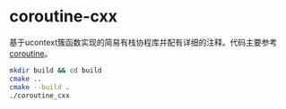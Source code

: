 # coroutine-cxx

基于ucontext簇函数实现的简易有栈协程库并配有详细的注释。代码主要参考[coroutine](https://github.com/cloudwu/coroutine/)。
```bash
mkdir build && cd build
cmake ..
cmake --build .
./coroutine_cxx
```